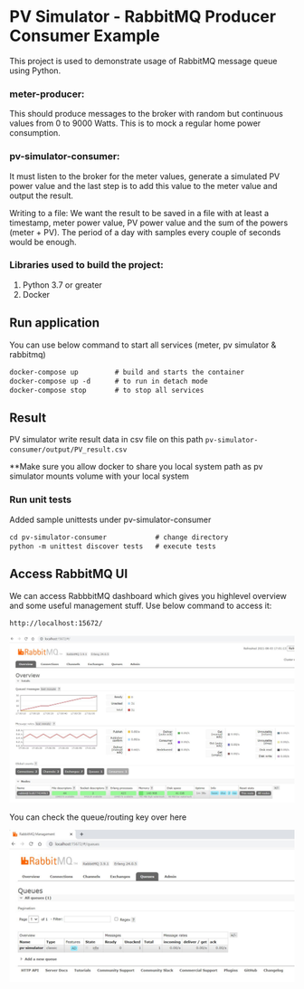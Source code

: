 # PV Simulator - RabbitMQ Producer Consumer Example

This project is used to demonstrate usage of RabbitMQ message queue using Python.

### meter-producer: 
This should produce messages to the broker with random but continuous values from
0 to 9000 Watts. This is to mock a regular home power consumption.

### pv-simulator-consumer: 
It must listen to the broker for the meter values, generate a simulated PV
power value and the last step is to add this value to the meter value and output the result.

Writing to a file: We want the result to be saved in a file with at least a timestamp, meter
power value, PV power value and the sum of the powers (meter + PV). The period of a day
with samples every couple of seconds would be enough.


### Libraries used to build the project:
1. Python 3.7 or greater
2. Docker


## Run application

You can use below command to start all services (meter, pv simulator & rabbitmq)

    docker-compose up         # build and starts the container
    docker-compose up -d      # to run in detach mode
    docker-compose stop       # to stop all services


## Result
PV simulator write result data in csv file on this path `pv-simulator-consumer/output/PV_result.csv`

**Make sure you allow docker to share you local system path as pv simulator mounts volume 
with your local system


### Run unit tests
Added sample unittests under pv-simulator-consumer

    cd pv-simulator-consumer            # change directory
    python -m unittest discover tests   # execute tests



## Access RabbitMQ UI

We can access RabbbitMQ dashboard which gives you highlevel overview and some useful management stuff.
Use below command to access it:

    http://localhost:15672/
    

![Swagger](rabbitmq_overview.JPG)


You can check the queue/routing key over here

![Swagger](rabbitmq_queue.JPG)

